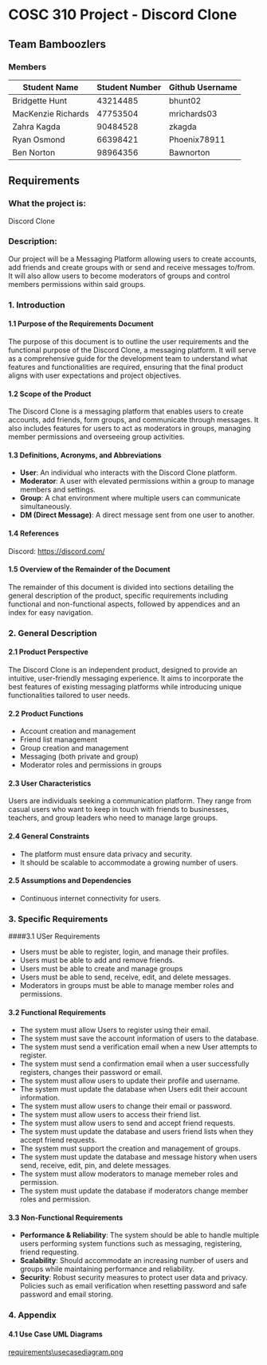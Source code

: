 # COSC 310 Project - Discord Clone

## Team Bamboozlers

### Members

| Student Name       | Student Number | Github Username |
|--------------------|----------------|-----------------|
| Bridgette Hunt     | 43214485       | bhunt02         |
| MacKenzie Richards | 47753504       | mrichards03     |
| Zahra Kagda        | 90484528       | zkagda          |
| Ryan Osmond        | 66398421       | Phoenix78911    |
| Ben Norton         | 98964356       | Bawnorton       |

## Requirements

### What the project is:

Discord Clone

### Description:

Our project will be a Messaging Platform allowing users to create accounts, add friends and create groups with or send and receive messages to/from. It will also allow users to become moderators of groups and control members permissions within said groups.

### 1. Introduction

#### 1.1 Purpose of the Requirements Document

The purpose of this document is to outline the user requirements and the functional purpose of the Discord Clone, a messaging platform. It will serve as a comprehensive guide for the development team to understand what features and functionalities are required, ensuring that the final product aligns with user expectations and project objectives.

#### 1.2 Scope of the Product

The Discord Clone is a messaging platform that enables users to create accounts, add friends, form groups, and communicate through messages. It also includes features for users to act as moderators in groups, managing member permissions and overseeing group activities.

#### 1.3 Definitions, Acronyms, and Abbreviations

-   **User**: An individual who interacts with the Discord Clone platform.
-   **Moderator**: A user with elevated permissions within a group to manage members and settings.
-   **Group**: A chat environment where multiple users can communicate simultaneously.
-   **DM (Direct Message)**: A direct message sent from one user to another.

#### 1.4 References

Discord: <https://discord.com/>

#### 1.5 Overview of the Remainder of the Document

The remainder of this document is divided into sections detailing the general description of the product, specific requirements including functional and non-functional aspects, followed by appendices and an index for easy navigation.

### 2. General Description

#### 2.1 Product Perspective

The Discord Clone is an independent product, designed to provide an intuitive, user-friendly messaging experience. It aims to incorporate the best features of existing messaging platforms while introducing unique functionalities tailored to user needs.

#### 2.2 Product Functions

-   Account creation and management
-   Friend list management
-   Group creation and management
-   Messaging (both private and group)
-   Moderator roles and permissions in groups

#### 2.3 User Characteristics

Users are individuals seeking a communication platform. They range from casual users who want to keep in touch with friends to businesses, teachers, and group leaders who need to manage large groups.

#### 2.4 General Constraints

-   The platform must ensure data privacy and security.
-   It should be scalable to accommodate a growing number of users.

#### 2.5 Assumptions and Dependencies

-   Continuous internet connectivity for users.

### 3. Specific Requirements

####3.1 USer Requirements
-   Users must be able to register, login, and manage their profiles.
-   Users must be able to add and remove friends.
-   Users must be able to create and manage groups
-   Users must be able to send, receive, edit, and delete messages.
-   Moderators in groups must be able to manage member roles and permissions.

#### 3.2 Functional Requirements

-   The system must allow Users to register using their email.
-   The system must save the account information of users to the database.
-   The system must send a verification email when a new User attempts to register.
-   The system must send a confirmation email when a user successfully registers, changes their password or email.
-   The system must allow users to update their profile and username.
-   The system must update the database when Users edit their account information.
-   The system must allow users to change their email or password.
-   The system must allow users to access their friend list.
-   The system must allow users to send and accept friend requests.
-   The system must update the database and users friend lists when they accept friend requests.
-   The system must support the creation and management of groups.
-   The system must update the database and message history when users send, receive, edit, pin, and delete messages.
-   The system must allow moderators to manage memeber roles and permission.
-   The system must update the database if moderators change member roles and permission.

#### 3.3 Non-Functional Requirements

-   **Performance & Reliability**: The system should be able to handle multiple users performing system functions such as messaging, registering, friend requesting.
-   **Scalability**: Should accommodate an increasing number of users and groups while maintaining performance and reliability.
-   **Security**: Robust security measures to protect user data and privacy. Policies such as email verification when resetting password and safe password and email storing.

### 4. Appendix

#### 4.1 Use Case UML Diagrams

[requirements\\usecasediagram.png](requirements/usecasediagram.png)
